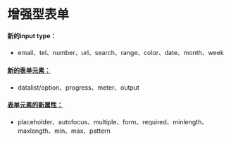 # 增强型表单
#### 新的input type：
* email、tel、number、url、search、range、color、date、month、week
#### [新的表单元素：](https://github.com/mmper/HTML5-demos/tree/master/1-Enhanced%20form/1-form_element)
* datalist/option、progress、meter、output
#### [表单元素的新属性：](https://github.com/mmper/HTML5-demos/tree/master/1-Enhanced%20form/2-element_attr)
* placeholder、autofocus、multiple、form、required、minlength、maxlength、min、max、pattern

